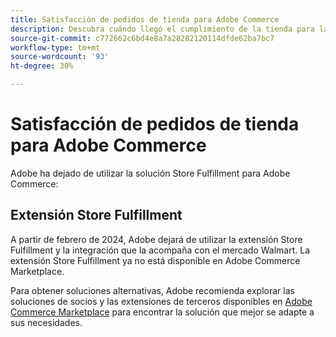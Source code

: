```yaml
---
title: Satisfacción de pedidos de tienda para Adobe Commerce
description: Descubra cuándo llegó el cumplimiento de la tienda para las extensiones de Adobe Commerce al final de su vida útil.
source-git-commit: c772662c6bd4e8a7a28282120114dfde62ba7bc7
workflow-type: tm+mt
source-wordcount: '93'
ht-degree: 30%

---
```



# Satisfacción de pedidos de tienda para Adobe Commerce

Adobe ha dejado de utilizar la solución Store Fulfillment para Adobe Commerce:

## Extensión Store Fulfillment

A partir de febrero de 2024, Adobe dejará de utilizar la extensión Store Fulfillment y la integración que la acompaña con el mercado Walmart. La extensión Store Fulfillment ya no está disponible en Adobe Commerce Marketplace.

Para obtener soluciones alternativas, Adobe recomienda explorar las soluciones de socios y las extensiones de terceros disponibles en [Adobe Commerce Marketplace](https://commercemarketplace.adobe.com/) para encontrar la solución que mejor se adapte a sus necesidades.

